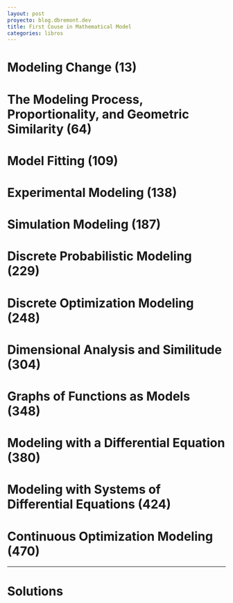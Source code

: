 ```yaml
---
layout: post
proyecto: blog.dbremont.dev
title: First Couse in Mathematical Model
categories: libros
---
```


<!--more-->

# Modeling Change (13)
# The Modeling Process, Proportionality, and Geometric Similarity (64)
# Model Fitting (109)
# Experimental Modeling (138)
# Simulation Modeling (187)
# Discrete Probabilistic Modeling (229)
# Discrete Optimization Modeling (248)
# Dimensional Analysis and Similitude (304)
# Graphs of Functions as Models (348)
# Modeling with a Differential Equation (380)
# Modeling with Systems of Differential Equations (424)
# Continuous Optimization Modeling (470)
--- 
# Solutions
